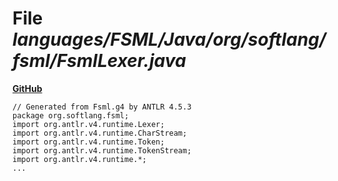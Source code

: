 # File _languages/FSML/Java/org/softlang/fsml/FsmlLexer.java_
**[GitHub](https://github.com/softlang/yas/blob/master/languages/FSML/Java/org/softlang/fsml/FsmlLexer.java)**
```
// Generated from Fsml.g4 by ANTLR 4.5.3
package org.softlang.fsml;
import org.antlr.v4.runtime.Lexer;
import org.antlr.v4.runtime.CharStream;
import org.antlr.v4.runtime.Token;
import org.antlr.v4.runtime.TokenStream;
import org.antlr.v4.runtime.*;
...
```
